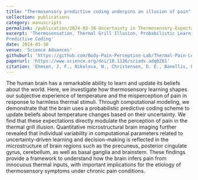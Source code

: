 ```yaml
---
title: "Thermosensory predictive coding underpins an illusion of pain"
collection: publications
category: manuscripts
permalink: /publication/2024-03-30-Uncertainty in Thermosensory-Expectations Enhances an Illusion of Pain
excerpt: 'Thermosensation, Thermal Grill Illusion, Probabilistic Learning, Uncertainty, Pain,
Predictive Coding'
date: 2024-03-30
venue: 'Science Advances'
githuburl: 'https://github.com/Body-Pain-Perception-Lab/Thermal-Pain-Learning'
paperurl: 'https://www.science.org/doi/10.1126/sciadv.adq0261'
citation: 'Ehmsen, J. F., Nikolova, N., Christensen, D. E., Banellis, L., Böhme, R. A., Brændholt, M., Courtin, A. S., Krænge, C. E., Mitchell, A. G., Sardeto Deolindo, C., Steenkjær, C. H., Vejlø, M., Mathys, C., Allen, M. G., & Fardo, F. (2025). Thermosensory predictive coding underpins an illusion of pain. Science Advances, 11(11), eadq0261. https://doi.org/10.1126/sciadv.adq0261.'
---
```


The human brain has a remarkable ability to learn and update its beliefs about the world. 
Here, we investigate how thermosensory learning shapes our subjective experience of temperature and the misperception of pain in response 
to harmless thermal stimuli. Through computational modeling, 
we demonstrate that the brain uses a probabilistic predictive coding scheme to update beliefs about temperature changes based on their uncertainty. 
We find that these expectations directly modulate the perception of pain in the thermal grill illusion. 
Quantitative microstructural brain imaging further revealed that individual variability in computational parameters related to uncertainty-driven 
learning and decision-making is reflected in the microstructure of brain regions such as the precuneus, posterior cingulate gyrus, cerebellum, 
as well as basal ganglia and brainstem. These findings provide a framework to understand how the brain infers pain from innocuous thermal inputs,
with important implications for the etiology of thermosensory symptoms under chronic pain conditions.